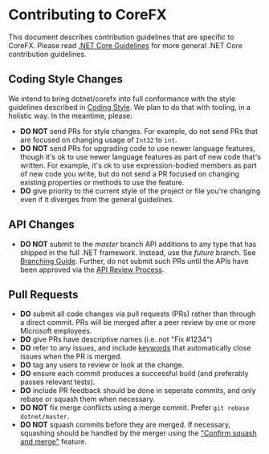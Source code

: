 Contributing to CoreFX
======================

This document describes contribution guidelines that are specific to CoreFX. Please read [.NET Core Guidelines](https://github.com/dotnet/coreclr/blob/master/Documentation/project-docs/contributing.md) for more general .NET Core contribution guidelines.

Coding Style Changes
--------------------

We intend to bring dotnet/corefx into full conformance with the style guidelines described in [Coding Style](../coding-guidelines/coding-style.md). We plan to do that with tooling, in a holistic way. In the meantime, please:

* **DO NOT** send PRs for style changes. For example, do not send PRs that are focused on changing usage of ```Int32``` to ```int```.
* **DO NOT** send PRs for upgrading code to use newer language features, though it's ok to use newer language features as part of new code that's written.  For example, it's ok to use expression-bodied members as part of new code you write, but do not send a PR focused on changing existing properties or methods to use the feature.
* **DO** give priority to the current style of the project or file you're changing even if it diverges from the general guidelines.

API Changes
-----------

* **DO NOT** submit to the *master* branch API additions to any type that has shipped in the full .NET framework. Instead, use the *future* branch. See [Branching Guide](branching-guide.md). Further, do not submit such PRs until the APIs have been approved via the [API Review Process](api-review-process.md).

Pull Requests
-------------

* **DO** submit all code changes via pull requests (PRs) rather than through a direct commit. PRs will be merged after a peer review by one or more Microsoft employees.
* **DO** give PRs have descriptive names (i.e. not "Fix #1234")
* **DO** refer to any issues, and include [keywords](https://help.github.com/articles/closing-issues-via-commit-messages/) that automatically close issues when the PR is merged.
* **DO** tag any users to review or look at the change.
* **DO** ensure each commit produces a successful build (and preferably passes relevant tests).
* **DO** include PR feedback should be done in seperate commits, and only rebase or squash them when necessary.
* **DO NOT** fix merge conflicts using a merge commit. Prefer `git rebase dotnet/master`.
* **DO NOT** squash commits before they are merged. If necessary, squashing should be handled by the merger using the ["Confirm squash and merge"](https://github.com/blog/2141-squash-your-commits) feature.

